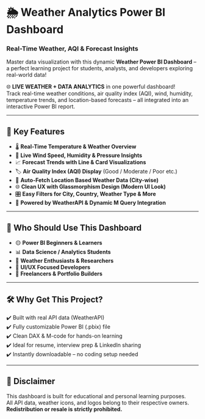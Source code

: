 # 🌦️ Weather Analytics Power BI Dashboard  
### Real-Time Weather, AQI & Forecast Insights  

Master data visualization with this dynamic **Weather Power BI Dashboard** – a perfect learning project for students, analysts, and developers exploring real-world data!  

🌐 **LIVE WEATHER + DATA ANALYTICS** in one powerful dashboard!  
Track real-time weather conditions, air quality index (AQI), wind, humidity, temperature trends, and location-based forecasts – all integrated into an interactive Power BI report.  

---

## 🚀 Key Features  
- 🌡️ **Real-Time Temperature & Weather Overview**  
- 💨 **Live Wind Speed, Humidity & Pressure Insights**  
- 📈 **Forecast Trends with Line & Card Visualizations**  
- 🏷️ **Air Quality Index (AQI) Display** (Good / Moderate / Poor etc.)  
- 📍 **Auto-Fetch Location Based Weather Data (City-wise)**  
- 🌐 **Clean UX with Glassmorphism Design (Modern UI Look)**  
- 🎛️ **Easy Filters for City, Country, Weather Type & More**  
- 🔌 **Powered by WeatherAPI & Dynamic M Query Integration**  

---

## 👥 Who Should Use This Dashboard  
- 🟡 **Power BI Beginners & Learners**  
- 📊 **Data Science / Analytics Students**  
- 📌 **Weather Enthusiasts & Researchers**  
- 🎨 **UI/UX Focused Developers**  
- 💼 **Freelancers & Portfolio Builders**  

---

## 🛠️ Why Get This Project?  
✔️ Built with real API data (WeatherAPI)  
✔️ Fully customizable Power BI (.pbix) file  
✔️ Clean DAX & M-code for hands-on learning  
✔️ Ideal for resume, interview prep & LinkedIn sharing  
✔️ Instantly downloadable – no coding setup needed  

---

## 📢 Disclaimer  
This dashboard is built for educational and personal learning purposes.  
All API data, weather icons, and logos belong to their respective owners.  
**Redistribution or resale is strictly prohibited.**  

